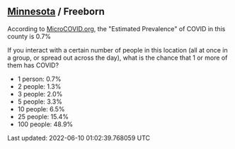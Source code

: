 
## [Minnesota](/united-states/minnesota) / Freeborn

According to [MicroCOVID.org](http://microcovid.org),
the "Estimated Prevalence" of COVID in this county is 0.7%

If you interact with a certain number of people in this location
(all at once in a group, or spread out across the day), what is the chance that
1 or more of them has COVID?

- 1 person: 0.7%
- 2 people: 1.3%
- 3 people: 2.0%
- 5 people: 3.3%
- 10 people: 6.5%
- 25 people: 15.4%
- 100 people: 48.9%

Last updated: 2022-06-10 01:02:39.768059 UTC
